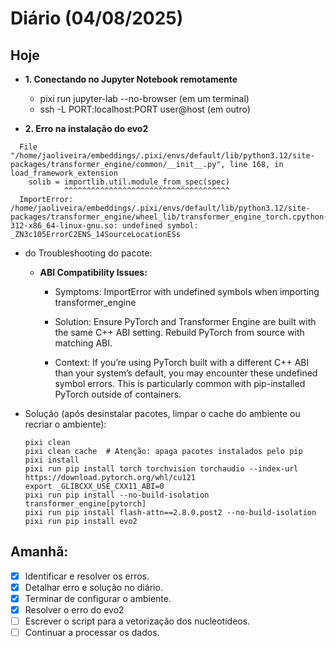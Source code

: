 # Diário (04/08/2025)

## Hoje

- **1. Conectando no Jupyter Notebook remotamente**
  - pixi run jupyter-lab --no-browser (em um terminal)
  - ssh -L PORT:localhost:PORT user@host (em outro)

- **2. Erro na instalação do evo2**
```shell
  File "/home/jaoliveira/embeddings/.pixi/envs/default/lib/python3.12/site-packages/transformer_engine/common/__init__.py", line 168, in load_framework_extension
    solib = importlib.util.module_from_spec(spec)
            ^^^^^^^^^^^^^^^^^^^^^^^^^^^^^^^^^^^^^
  ImportError: /home/jaoliveira/embeddings/.pixi/envs/default/lib/python3.12/site-packages/transformer_engine/wheel_lib/transformer_engine_torch.cpython-312-x86_64-linux-gnu.so: undefined symbol: _ZN3c105ErrorC2ENS_14SourceLocationESs
```
  - do Troubleshooting do pacote:
    - **ABI Compatibility Issues:**
      - Symptoms: ImportError with undefined symbols when importing transformer_engine
      
      - Solution: Ensure PyTorch and Transformer Engine are built with the same C++ ABI setting. Rebuild PyTorch from source with matching ABI.
      
      - Context: If you’re using PyTorch built with a different C++ ABI than your system’s default, you may encounter these undefined symbol errors. This is particularly common with pip-installed PyTorch outside of containers.

  - Solução (após desinstalar pacotes, limpar o cache do ambiente ou recriar o ambiente):
    ```shell
    pixi clean
    pixi clean cache  # Atenção: apaga pacotes instalados pelo pip
    pixi install
    pixi run pip install torch torchvision torchaudio --index-url https://download.pytorch.org/whl/cu121
    export _GLIBCXX_USE_CXX11_ABI=0
    pixi run pip install --no-build-isolation transformer_engine[pytorch]
    pixi run pip install flash-attn==2.8.0.post2 --no-build-isolation
    pixi run pip install evo2
    ```

## Amanhã:
- [x] Identificar e resolver os erros.
- [x] Detalhar erro e solução no diário.
- [x] Terminar de configurar o ambiente.
- [x] Resolver o erro do evo2
- [ ] Escrever o script para a vetorização dos nucleotídeos.
- [ ] Continuar a processar os dados.

